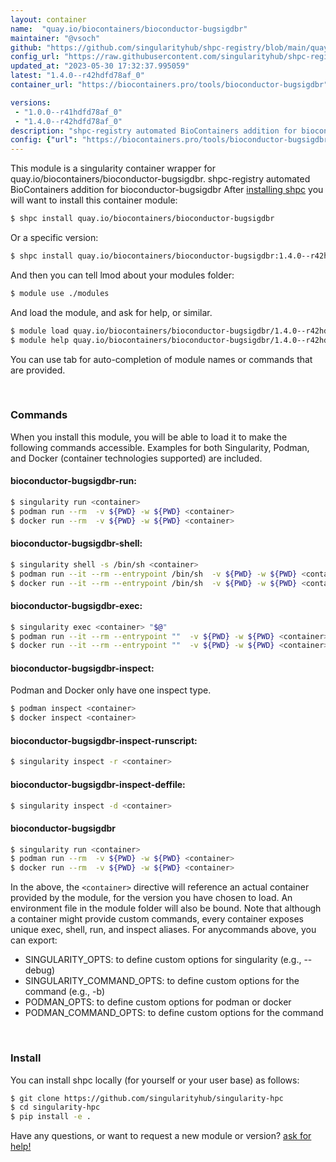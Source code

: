 ```yaml
---
layout: container
name:  "quay.io/biocontainers/bioconductor-bugsigdbr"
maintainer: "@vsoch"
github: "https://github.com/singularityhub/shpc-registry/blob/main/quay.io/biocontainers/bioconductor-bugsigdbr/container.yaml"
config_url: "https://raw.githubusercontent.com/singularityhub/shpc-registry/main/quay.io/biocontainers/bioconductor-bugsigdbr/container.yaml"
updated_at: "2023-05-30 17:32:37.995059"
latest: "1.4.0--r42hdfd78af_0"
container_url: "https://biocontainers.pro/tools/bioconductor-bugsigdbr"

versions:
 - "1.0.0--r41hdfd78af_0"
 - "1.4.0--r42hdfd78af_0"
description: "shpc-registry automated BioContainers addition for bioconductor-bugsigdbr"
config: {"url": "https://biocontainers.pro/tools/bioconductor-bugsigdbr", "maintainer": "@vsoch", "description": "shpc-registry automated BioContainers addition for bioconductor-bugsigdbr", "latest": {"1.4.0--r42hdfd78af_0": "sha256:68e400d0d10349eddc56afd95a28a3cba4aa09cadd6ede29b24d9a28fb2d3c71"}, "tags": {"1.0.0--r41hdfd78af_0": "sha256:0632fdc6278b6c74f057bc1ffb8075717e96ebfc4ebc8ba35fc8b128eebb4ecd", "1.4.0--r42hdfd78af_0": "sha256:68e400d0d10349eddc56afd95a28a3cba4aa09cadd6ede29b24d9a28fb2d3c71"}, "docker": "quay.io/biocontainers/bioconductor-bugsigdbr"}
---
```


This module is a singularity container wrapper for quay.io/biocontainers/bioconductor-bugsigdbr.
shpc-registry automated BioContainers addition for bioconductor-bugsigdbr
After [installing shpc](#install) you will want to install this container module:


```bash
$ shpc install quay.io/biocontainers/bioconductor-bugsigdbr
```

Or a specific version:

```bash
$ shpc install quay.io/biocontainers/bioconductor-bugsigdbr:1.4.0--r42hdfd78af_0
```

And then you can tell lmod about your modules folder:

```bash
$ module use ./modules
```

And load the module, and ask for help, or similar.

```bash
$ module load quay.io/biocontainers/bioconductor-bugsigdbr/1.4.0--r42hdfd78af_0
$ module help quay.io/biocontainers/bioconductor-bugsigdbr/1.4.0--r42hdfd78af_0
```

You can use tab for auto-completion of module names or commands that are provided.

<br>

### Commands

When you install this module, you will be able to load it to make the following commands accessible.
Examples for both Singularity, Podman, and Docker (container technologies supported) are included.

#### bioconductor-bugsigdbr-run:

```bash
$ singularity run <container>
$ podman run --rm  -v ${PWD} -w ${PWD} <container>
$ docker run --rm  -v ${PWD} -w ${PWD} <container>
```

#### bioconductor-bugsigdbr-shell:

```bash
$ singularity shell -s /bin/sh <container>
$ podman run --it --rm --entrypoint /bin/sh  -v ${PWD} -w ${PWD} <container>
$ docker run --it --rm --entrypoint /bin/sh  -v ${PWD} -w ${PWD} <container>
```

#### bioconductor-bugsigdbr-exec:

```bash
$ singularity exec <container> "$@"
$ podman run --it --rm --entrypoint ""  -v ${PWD} -w ${PWD} <container> "$@"
$ docker run --it --rm --entrypoint ""  -v ${PWD} -w ${PWD} <container> "$@"
```

#### bioconductor-bugsigdbr-inspect:

Podman and Docker only have one inspect type.

```bash
$ podman inspect <container>
$ docker inspect <container>
```

#### bioconductor-bugsigdbr-inspect-runscript:

```bash
$ singularity inspect -r <container>
```

#### bioconductor-bugsigdbr-inspect-deffile:

```bash
$ singularity inspect -d <container>
```



#### bioconductor-bugsigdbr

```bash
$ singularity run <container>
$ podman run --rm  -v ${PWD} -w ${PWD} <container>
$ docker run --rm  -v ${PWD} -w ${PWD} <container>
```


In the above, the `<container>` directive will reference an actual container provided
by the module, for the version you have chosen to load. An environment file in the
module folder will also be bound. Note that although a container
might provide custom commands, every container exposes unique exec, shell, run, and
inspect aliases. For anycommands above, you can export:

 - SINGULARITY_OPTS: to define custom options for singularity (e.g., --debug)
 - SINGULARITY_COMMAND_OPTS: to define custom options for the command (e.g., -b)
 - PODMAN_OPTS: to define custom options for podman or docker
 - PODMAN_COMMAND_OPTS: to define custom options for the command

<br>

### Install

You can install shpc locally (for yourself or your user base) as follows:

```bash
$ git clone https://github.com/singularityhub/singularity-hpc
$ cd singularity-hpc
$ pip install -e .
```

Have any questions, or want to request a new module or version? [ask for help!](https://github.com/singularityhub/singularity-hpc/issues)
